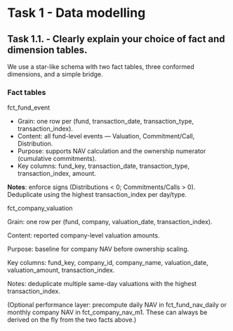 # Task 1 - Data modelling 

## Task 1.1. - Clearly explain your choice of fact and dimension tables.

We use a star-like schema with two fact tables, three conformed dimensions, and a simple bridge.

### Fact tables

fct_fund_event
* Grain: one row per (fund, transaction_date, transaction_type, transaction_index).
* Content: all fund-level events — Valuation, Commitment/Call, Distribution.
* Purpose: supports NAV calculation and the ownership numerator (cumulative commitments).
* Key columns: fund_key, transaction_date, transaction_type, transaction_index, amount.

**Notes**: enforce signs (Distributions < 0; Commitments/Calls > 0). Deduplicate using the highest transaction_index per day/type.

fct_company_valuation

Grain: one row per (fund, company, valuation_date, transaction_index).

Content: reported company-level valuation amounts.

Purpose: baseline for company NAV before ownership scaling.

Key columns: fund_key, company_id, company_name, valuation_date, valuation_amount, transaction_index.

Notes: deduplicate multiple same-day valuations with the highest transaction_index.

(Optional performance layer: precompute daily NAV in fct_fund_nav_daily or monthly company NAV in fct_company_nav_m1. These can always be derived on the fly from the two facts above.)